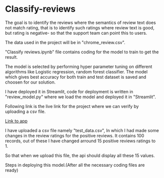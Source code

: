 # Classify-reviews

The goal is to identify the reviews where the semantics of review text does not match rating, that is to identify such ratings where review text is good, but rating is negative- so that the support team can point this to users.

The data used in the project will be in "chrome_review.csv".

"Classify reviews.ipynb" file contains coding for the model to train to get the result.

The model is selected by performing hyper parameter tuning on different algorithms like Logistic regression, random forest classifier. The model which gives best accuracy for both train and test dataset is saved and choosen for our solution.

I have deployed it in Streamlit, code for deployment is written in "review_model.py" where we load the model and deployed it in "Streamlit".

Following link is the live link for the project where we can verify by uploading a csv file.

[Link to app](https://share.streamlit.io/amarshikhar/classify-reviews/main/review_model.py)

I have uploaded a csv file namely "test_data.csv", In which I had made some changes in the review ratings for the positive reviews. It contains 100 records, out of these I have changed arround 15 positive reviews ratings to 1.

So that when we upload this file, the api should display all these 15 values.

Steps in deploying this model.(After all the necessary coding files are ready)

